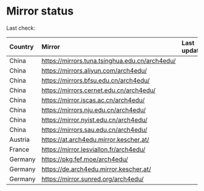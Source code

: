 <script src="./time.js"></script>
# Mirror status
Last check: <script type="text/javascript">localize(1740832825.2083976);</script>

|Country|Mirror|Last update|
|:------|:-----|:----------|
|China|https://mirrors.tuna.tsinghua.edu.cn/arch4edu/|<script type="text/javascript">localize(1740811324);</script>|
|China|https://mirrors.aliyun.com/arch4edu/|<script type="text/javascript">localize(1740811324);</script>|
|China|https://mirrors.bfsu.edu.cn/arch4edu/|<script type="text/javascript">localize(1740768135);</script>|
|China|https://mirrors.cernet.edu.cn/arch4edu/|<script type="text/javascript">localize(1740811324);</script>|
|China|https://mirror.iscas.ac.cn/arch4edu/|<script type="text/javascript">localize(1740811324);</script>|
|China|https://mirrors.nju.edu.cn/arch4edu/|<script type="text/javascript">localize(1740725109);</script>|
|China|https://mirror.nyist.edu.cn/arch4edu/|<script type="text/javascript">localize(1740811324);</script>|
|China|https://mirrors.sau.edu.cn/arch4edu/|<script type="text/javascript">localize(1731653531);</script>|
|Austria|https://at.arch4edu.mirror.kescher.at/|<script type="text/javascript">localize(1740811324);</script>|
|France|https://mirror.lesviallon.fr/arch4edu/|<script type="text/javascript">localize(1740768135);</script>|
|Germany|https://pkg.fef.moe/arch4edu/|<script type="text/javascript">localize(1740811324);</script>|
|Germany|https://de.arch4edu.mirror.kescher.at/|<script type="text/javascript">localize(1740811324);</script>|
|Germany|https://mirror.sunred.org/arch4edu/|<script type="text/javascript">localize(1740811324);</script>|

<script src="./tablefilter/tablefilter.js"></script>
<script src="./table.js"></script>